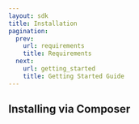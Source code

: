 ```yaml
---
layout: sdk
title: Installation
pagination:
  prev:
    url: requirements
    title: Requirements
  next:
    url: getting_started
    title: Getting Started Guide
---
```

## Installing via Composer
